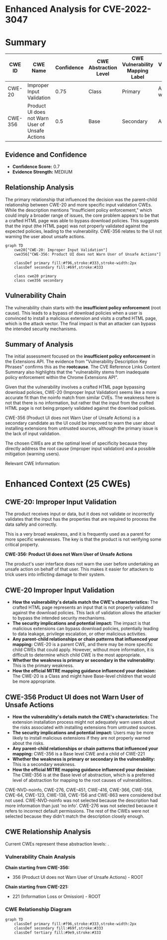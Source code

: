 # Enhanced Analysis for CVE-2022-3047

# Summary
| CWE ID | CWE Name | Confidence | CWE Abstraction Level | CWE Vulnerability Mapping Label | CWE-Vulnerability Mapping Notes |
|---|---|---|---|---|---|
| CWE-20 | Improper Input Validation | 0.75 | Class | Primary | Allowed-with-Review |
| CWE-356 | Product UI does not Warn User of Unsafe Actions | 0.5 | Base | Secondary | Allowed |

## Evidence and Confidence

*   **Confidence Score:** 0.7
*   **Evidence Strength:** MEDIUM

## Relationship Analysis
The primary relationship that influenced the decision was the parent-child relationship between CWE-20 and more specific input validation CWEs. While the description mentions "Insufficient policy enforcement," which could imply a broader range of issues, the core problem appears to be that a crafted HTML page was able to bypass download policies. This suggests that the input (the HTML page) was not properly validated against the expected policies, leading to the vulnerability.
CWE-356 relates to the UI not warning the user about unsafe actions.

```mermaid
graph TD
    cwe20["CWE-20: Improper Input Validation"]
    cwe356["CWE-356: Product UI does not Warn User of Unsafe Actions"]
    
    classDef primary fill:#f96,stroke:#333,stroke-width:2px
    classDef secondary fill:#69f,stroke:#333
    
    class cwe20 primary
    class cwe356 secondary
```

## Vulnerability Chain
The vulnerability chain starts with the **insufficient policy enforcement** (root cause). This leads to a bypass of download policies when a user is convinced to install a malicious extension and visits a crafted HTML page, which is the attack vector. The final impact is that an attacker can bypass the intended security mechanisms.

## Summary of Analysis
The initial assessment focused on the **insufficient policy enforcement** in the Extensions API. The evidence from "Vulnerability Description Key Phrases" confirms this as the **rootcause**. The CVE Reference Links Content Summary also highlights that the "vulnerability stems from inadequate policy enforcement within the Chrome Extensions API".

Given that the vulnerability involves a crafted HTML page bypassing download policies, CWE-20 (Improper Input Validation) seems like a more accurate fit than the noinfo match from similar CVEs. The weakness here is not that there is no information, but rather that the input from the crafted HTML page is not being properly validated against the download policies.

CWE-356 (Product UI does not Warn User of Unsafe Actions) is a secondary candidate as the UI could be improved to warn the user about installing extensions from untrusted sources, although the primary issue is the lack of input validation.

The chosen CWEs are at the optimal level of specificity because they directly address the root cause (improper input validation) and a possible mitigation (warning users).

Relevant CWE Information:

# Enhanced Context (25 CWEs)

## CWE-20: Improper Input Validation

The product receives input or data, but it does not validate or incorrectly validates that the input has the properties that are required to process the data safely and correctly.

This is a very broad weakness, and it is frequently used as a parent for more specific weaknesses. The key is that the product is not verifying some critical property.

**CWE-356: Product UI does not Warn User of Unsafe Actions**

The product's user interface does not warn the user before undertaking an unsafe action on behalf of that user. This makes it easier for attackers to trick users into inflicting damage to their system.

## CWE-20 Improper Input Validation
*   **How the vulnerability's details match the CWE's characteristics:** The crafted HTML page represents an input that is not properly validated against the download policies. This lack of validation allows the attacker to bypass the intended security mechanisms.
*   **The security implications and potential impact:** The impact is that malicious extensions can bypass download policies, potentially leading to data leakage, privilege escalation, or other malicious activities.
*   **Any parent-child relationships or chain patterns that influenced your mapping:** CWE-20 is a parent CWE, and there may be more specific child CWEs that could apply. However, without more information, it is difficult to determine which child CWE is the most appropriate.
*   **Whether the weakness is primary or secondary in the vulnerability:** This is the primary weakness.
*   **How the official MITRE mapping guidance influenced your decision:** The CWE-20 is a Class and might have Base-level children that would be more appropriate.

## CWE-356 Product UI does not Warn User of Unsafe Actions
*   **How the vulnerability's details match the CWE's characteristics:** The extension installation process might not adequately warn users about the risks associated with installing extensions from untrusted sources.
*   **The security implications and potential impact:** Users may be more likely to install malicious extensions if they are not properly warned about the risks.
*   **Any parent-child relationships or chain patterns that influenced your mapping:** CWE-356 is a Base level CWE and a child of CWE-221
*   **Whether the weakness is primary or secondary in the vulnerability:** This is a secondary weakness.
*   **How the official MITRE mapping guidance influenced your decision:** The CWE-356 is at the Base level of abstraction, which is a preferred level of abstraction for mapping to the root causes of vulnerabilities.

CWE-NVD-noinfo, CWE-276, CWE-451, CWE-416, CWE-366, CWE-358, CWE-64, CWE-123, CWE-138, CWE-156 and CWE-863 were considered but not used. CWE-NVD-noinfo was not selected because the description had more information than just 'no info'. CWE-276 was not selected because it refers to incorrect default permissions. The rest of the CWEs were not selected because they didn't match the description closely enough.


## CWE Relationship Analysis

Current CWEs represent these abstraction levels: .


### Vulnerability Chain Analysis

**Chain starting from CWE-356:**
- 356 (Product UI does not Warn User of Unsafe Actions) - ROOT


**Chain starting from CWE-221:**
- 221 (Information Loss or Omission) - ROOT



### CWE Relationship Diagram

```mermaid
graph TD
    classDef primary fill:#f96,stroke:#333,stroke-width:2px
    classDef secondary fill:#69f,stroke:#333
    classDef tertiary fill:#9e9,stroke:#333
```